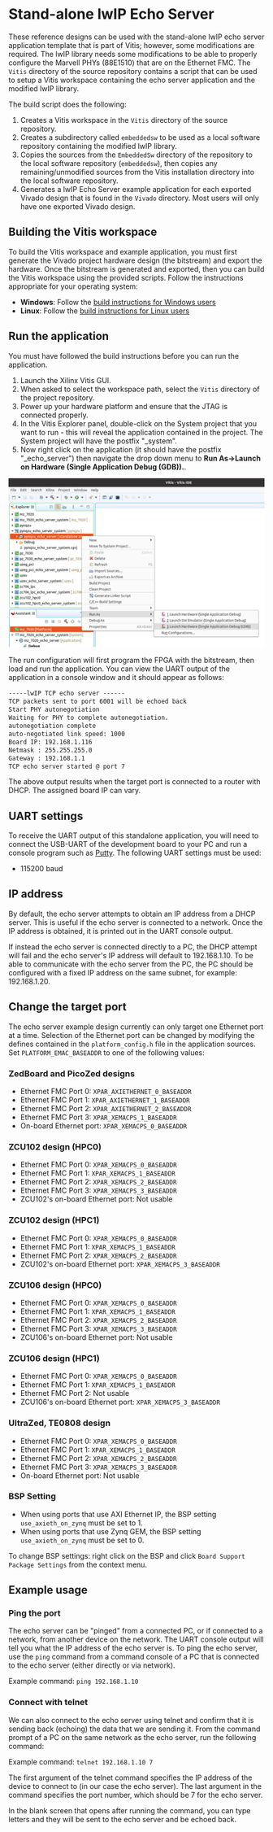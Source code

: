 # Stand-alone lwIP Echo Server

These reference designs can be used with the stand-alone lwIP echo server application template that is 
part of Vitis; however, some modifications are required. The lwIP library needs some modifications to be able to 
properly configure the Marvell PHYs (88E1510) that are on the Ethernet FMC. The `Vitis` directory of the 
source repository contains a script that can be used to setup a Vitis workspace containing the echo server 
application and the modified lwIP library.

The build script does the following:

1. Creates a Vitis workspace in the `Vitis` directory of the source repository.
2. Creates a subdirectory called `embeddedsw` to be used as a local software repository
   containing the modified lwIP library.
3. Copies the sources from the `EmbeddedSw` directory of the repository to the local 
   software repository (`embeddedsw`), then copies any remaining/unmodified sources
   from the Vitis installation directory into the local software repository.
4. Generates a lwIP Echo Server example application for each exported Vivado design
   that is found in the `Vivado` directory. Most users will only have one exported
   Vivado design.

## Building the Vitis workspace

To build the Vitis workspace and example application, you must first generate
the Vivado project hardware design (the bitstream) and export the hardware.
Once the bitstream is generated and exported, then you can build the
Vitis workspace using the provided scripts. Follow the instructions appropriate for your
operating system:

* **Windows**: Follow the [build instructions for Windows users](/build_instructions.md#windows-users)
* **Linux**: Follow the [build instructions for Linux users](/build_instructions.md#linux-users)

## Run the application

You must have followed the build instructions before you can run the application.

1. Launch the Xilinx Vitis GUI.
2. When asked to select the workspace path, select the `Vitis` directory of the project repository.
3. Power up your hardware platform and ensure that the JTAG is connected properly.
4. In the Vitis Explorer panel, double-click on the System project that you want to run -
   this will reveal the application contained in the project. The System project will have 
   the postfix "_system".
5. Now right click on the application (it should have the postfix "_echo_server") then navigate the
   drop down menu to **Run As->Launch on Hardware (Single Application Debug (GDB)).**.

![Vitis Launch on hardware](images/vitis-launch-on-hardware.png)

The run configuration will first program the FPGA with the bitstream, then load and run the 
application. You can view the UART output of the application in a console window and it should
appear as follows:

```
-----lwIP TCP echo server ------
TCP packets sent to port 6001 will be echoed back
Start PHY autonegotiation 
Waiting for PHY to complete autonegotiation.
autonegotiation complete 
auto-negotiated link speed: 1000
Board IP: 192.168.1.116
Netmask : 255.255.255.0
Gateway : 192.168.1.1
TCP echo server started @ port 7
```

The above output results when the target port is connected to a router with DHCP. The assigned
board IP can vary.

## UART settings

To receive the UART output of this standalone application, you will need to connect the
USB-UART of the development board to your PC and run a console program such as 
[Putty]. The following UART settings must be used:

* 115200 baud

## IP address

By default, the echo server attempts to obtain an IP address from a DHCP server. This is useful
if the echo server is connected to a network. Once the IP address is obtained, it is printed out
in the UART console output.

If instead the echo server is connected directly to a PC, the DHCP attempt will fail and the echo
server's IP address will default to 192.168.1.10. To be able to communicate with the echo server
from the PC, the PC should be configured with a fixed IP address on the same subnet, for example:
192.168.1.20.

## Change the target port

The echo server example design currently can only target one Ethernet port at a time.
Selection of the Ethernet port can be changed by modifying the defines contained in the
`platform_config.h` file in the application sources. Set `PLATFORM_EMAC_BASEADDR`
to one of the following values:

### ZedBoard and PicoZed designs

* Ethernet FMC Port 0: `XPAR_AXIETHERNET_0_BASEADDR`
* Ethernet FMC Port 1: `XPAR_AXIETHERNET_1_BASEADDR`
* Ethernet FMC Port 2: `XPAR_AXIETHERNET_2_BASEADDR`
* Ethernet FMC Port 3: `XPAR_XEMACPS_1_BASEADDR`
* On-board Ethernet port: `XPAR_XEMACPS_0_BASEADDR`

### ZCU102 design (HPC0)

* Ethernet FMC Port 0: `XPAR_XEMACPS_0_BASEADDR`
* Ethernet FMC Port 1: `XPAR_XEMACPS_1_BASEADDR`
* Ethernet FMC Port 2: `XPAR_XEMACPS_2_BASEADDR`
* Ethernet FMC Port 3: `XPAR_XEMACPS_3_BASEADDR`
* ZCU102's on-board Ethernet port: Not usable

### ZCU102 design (HPC1)

* Ethernet FMC Port 0: `XPAR_XEMACPS_0_BASEADDR`
* Ethernet FMC Port 1: `XPAR_XEMACPS_1_BASEADDR`
* Ethernet FMC Port 2: `XPAR_XEMACPS_2_BASEADDR`
* ZCU102's on-board Ethernet port: `XPAR_XEMACPS_3_BASEADDR`

### ZCU106 design (HPC0)

* Ethernet FMC Port 0: `XPAR_XEMACPS_0_BASEADDR`
* Ethernet FMC Port 1: `XPAR_XEMACPS_1_BASEADDR`
* Ethernet FMC Port 2: `XPAR_XEMACPS_2_BASEADDR`
* Ethernet FMC Port 3: `XPAR_XEMACPS_3_BASEADDR`
* ZCU106's on-board Ethernet port: Not usable

### ZCU106 design (HPC1)

* Ethernet FMC Port 0: `XPAR_XEMACPS_0_BASEADDR`
* Ethernet FMC Port 1: `XPAR_XEMACPS_1_BASEADDR`
* Ethernet FMC Port 2: Not usable
* ZCU106's on-board Ethernet port: `XPAR_XEMACPS_3_BASEADDR`

### UltraZed, TE0808 design

* Ethernet FMC Port 0: `XPAR_XEMACPS_0_BASEADDR`
* Ethernet FMC Port 1: `XPAR_XEMACPS_1_BASEADDR`
* Ethernet FMC Port 2: `XPAR_XEMACPS_2_BASEADDR`
* Ethernet FMC Port 3: `XPAR_XEMACPS_3_BASEADDR`
* On-board Ethernet port: Not usable

### BSP Setting

* When using ports that use AXI Ethernet IP, the BSP setting `use_axieth_on_zynq` must be set to 1.
* When using ports that use Zynq GEM, the BSP setting `use_axieth_on_zynq` must be set to 0.

To change BSP settings: right click on the BSP and click `Board Support Package Settings` from the context menu.

## Example usage

### Ping the port

The echo server can be "pinged" from a connected PC, or if connected to a network, from
another device on the network. The UART console output will tell you what the IP address of the 
echo server is. To ping the echo server, use the `ping` command from a command console of a PC
that is connected to the echo server (either directly or via network).

Example command: `ping 192.168.1.10`

### Connect with telnet

We can also connect to the echo server using telnet and confirm that it is sending back (echoing) the data
that we are sending it. From the command prompt of a PC on the same network as the echo server, run the
following command:

Example command: `telnet 192.168.1.10 7`

The first argument of the telnet command specifies the IP address of the device to connect to (in our case
the echo server). The last argument in the command specifies the port number, which should be 7 for the 
echo server.

In the blank screen that opens after running the command, you can type letters and they will be sent to the 
echo server and be echoed back.

[Putty]: https://www.putty.org

